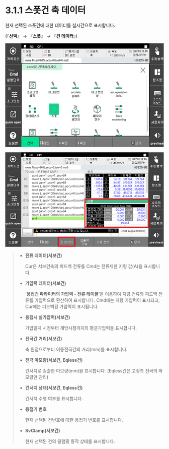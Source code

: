 ﻿# 3.1.1 스폿건 축 데이터

현재 선택된 스폿건에 대한 데이터를 실시간으로 표시합니다.

(『**선택**』 → 『**스폿**』 → 『**건 데이터**』)

![](<../../.gitbook/assets/image (18).png>)

![](<../../.gitbook/assets/image (89).png>)

>*   **전류 데이터(서보건)**
>
>      Cur은 서보건축의 피드백 전류를 Cmd는 전류제한 지령 값(A)을 표시합니다.
>*   **가압력 데이터(서보건)**
>
>     ‘**용접건 파라미터의 가압력 - 전류 테이블**’을 이용하여 지령 전류와 피드백 전류를 가압력으로 환산하여 표시합니다. Cmd에는 지령 가압력이 표시되고, Cur에는 피드백된 가압력이 표시됩니다.&#x20;
>*   **용접시 실가압력(서보건)**
>
>     가압일치 시점부터 개방시점까지의 평균가압력을 표시합니다.
>*   **전극간 거리(서보건)**
>
>     축 원점으로부터 이동전극간의 거리(mm)를 표시합니다.
>*   **전극 마모량(서보건, Eqless건)**
>
>     건서치로 검출한 마모량(mm)을 표시합니다. (Eqless건은 고정측 전극의 마모량만 관리)
>*   **건서치 상태(서보건, Eqless건)**
>
>     건서치 수행 여부를 표시합니다.
>*   **용접기 번호**
>
>     현재 선택된 건번호에 대한 용접기 번호를 표시합니다.
>*   **SvClamp(서보건)**
>
>     현재 선택된 건의 클램핑 동작 상태를 표시합니다.
